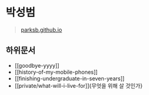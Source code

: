 # 박성범

> [parksb.github.io](https://parksb.github.io/)

## 하위문서

- [[goodbye-yyyy]]
- [[history-of-my-mobile-phones]]
- [[finishing-undergraduate-in-seven-years]]
- [[private/what-will-i-live-for]]{무엇을 위해 살 것인가}
